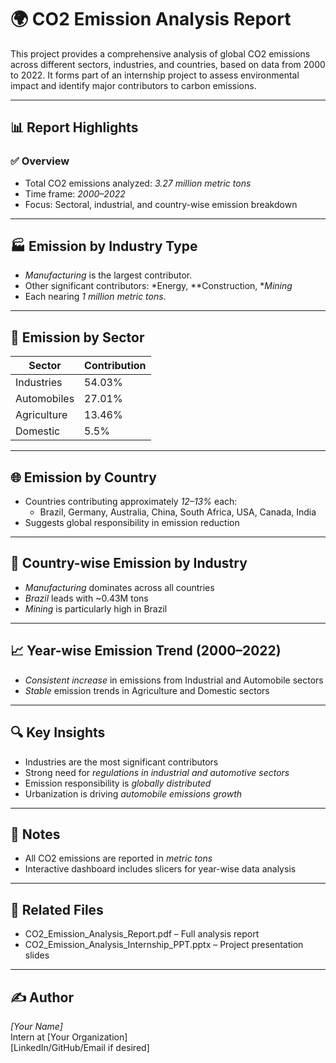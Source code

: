 # 🌍 CO2 Emission Analysis Report

This project provides a comprehensive analysis of global CO2 emissions across different sectors, industries, and countries, based on data from 2000 to 2022. It forms part of an internship project to assess environmental impact and identify major contributors to carbon emissions.

---

## 📊 Report Highlights

### ✅ Overview
- Total CO2 emissions analyzed: *3.27 million metric tons*
- Time frame: *2000–2022*
- Focus: Sectoral, industrial, and country-wise emission breakdown

---

## 🏭 Emission by Industry Type
- *Manufacturing* is the largest contributor.
- Other significant contributors: *Energy, **Construction, **Mining*
- Each nearing *1 million metric tons*.

---

## 🏢 Emission by Sector
| Sector      | Contribution |
|-------------|--------------|
| Industries  | 54.03%       |
| Automobiles | 27.01%       |
| Agriculture | 13.46%       |
| Domestic    | 5.5%         |

---

## 🌐 Emission by Country
- Countries contributing approximately *12–13%* each:
  - Brazil, Germany, Australia, China, South Africa, USA, Canada, India
- Suggests global responsibility in emission reduction

---

## 🧾 Country-wise Emission by Industry
- *Manufacturing* dominates across all countries
- *Brazil* leads with ~0.43M tons
- *Mining* is particularly high in Brazil

---

## 📈 Year-wise Emission Trend (2000–2022)
- *Consistent increase* in emissions from Industrial and Automobile sectors
- *Stable* emission trends in Agriculture and Domestic sectors

---

## 🔍 Key Insights
- Industries are the most significant contributors
- Strong need for *regulations in industrial and automotive sectors*
- Emission responsibility is *globally distributed*
- Urbanization is driving *automobile emissions growth*

---

## 📌 Notes
- All CO2 emissions are reported in *metric tons*
- Interactive dashboard includes slicers for year-wise data analysis

---

## 📄 Related Files
- CO2_Emission_Analysis_Report.pdf – Full analysis report
- CO2_Emission_Analysis_Internship_PPT.pptx – Project presentation slides

---

## ✍ Author
*[Your Name]*  
Intern at [Your Organization]  
[LinkedIn/GitHub/Email if desired]
